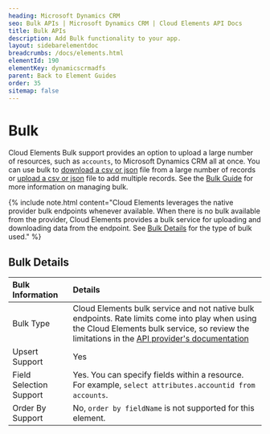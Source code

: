 ```yaml
---
heading: Microsoft Dynamics CRM
seo: Bulk APIs | Microsoft Dynamics CRM | Cloud Elements API Docs
title: Bulk APIs
description: Add Bulk functionality to your app.
layout: sidebarelementdoc
breadcrumbs: /docs/elements.html
elementId: 190
elementKey: dynamicscrmadfs
parent: Back to Element Guides
order: 35
sitemap: false
---
```


# Bulk

Cloud Elements Bulk support provides an option to upload a large number of resources, such as `accounts`, to Microsoft Dynamics CRM all at once. You can use bulk to [download a csv or json](../../guides/bulk/download.html) file from a large number of records or [upload a csv or json](../../guides/bulk/upload.html) file to add multiple records. See the [Bulk Guide](../../guides/bulk/index.html) for more information on managing bulk.

{% include note.html content="Cloud Elements leverages the native provider bulk endpoints whenever available. When there is no bulk available from the provider, Cloud Elements provides a bulk service for uploading and downloading data from the endpoint. See <a href=#bulk-details>Bulk Details</a> for the type of bulk used." %}

## Bulk Details

| Bulk Information | Details   |
| :------------- | :------------- |
|  Bulk Type  |  Cloud Elements bulk service and not native bulk endpoints. Rate limits come into play when using the Cloud Elements bulk service, so review the limitations in the [API provider's documentation](https://msdn.microsoft.com/library/gg309408.aspx.) |
| Upsert Support | Yes |
| Field Selection Support | Yes. You can specify fields within a resource. For example, `select attributes.accountid from accounts`.|
| Order By Support | No, `order by fieldName` is not supported for this element. |
